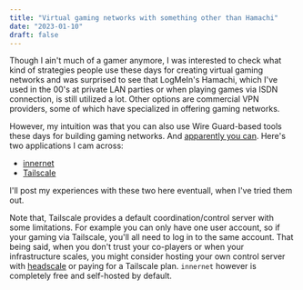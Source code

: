 ```yaml
---
title: "Virtual gaming networks with something other than Hamachi"
date: "2023-01-10"
draft: false
---
```


Though I ain't much of a gamer anymore, I was interested to check what kind of strategies people use these days for creating virtual gaming networks and was surprised to see that LogMeIn's Hamachi, which I've used in the 00's at private LAN parties or when playing games via ISDN connection, is still utilized a lot. Other options are commercial VPN providers, some of which have specialized in offering gaming networks.

However, my intuition was that you can also use Wire Guard-based tools these days for building gaming networks. And [apparently you can](https://tailscale.com/blog/hamachi/). Here's two applications I cam across:

- [innernet](https://github.com/tonarino/innernet)
- [Tailscale](https://tailscale.com/blog/hamachi/)

I'll post my experiences with these two here eventuall, when I've tried them out.

Note that, Tailscale provides a default coordination/control server with some limitations. For example you can only have one user account, so if your gaming via Tailscale, you'll all need to log in to the same account. That being said, when you don't trust your co-players or when your infrastructure scales, you might consider hosting your own control server with [headscale](https://github.com/juanfont/headscale) or paying for a Tailscale plan. `innernet` however is completely free and self-hosted by default.
